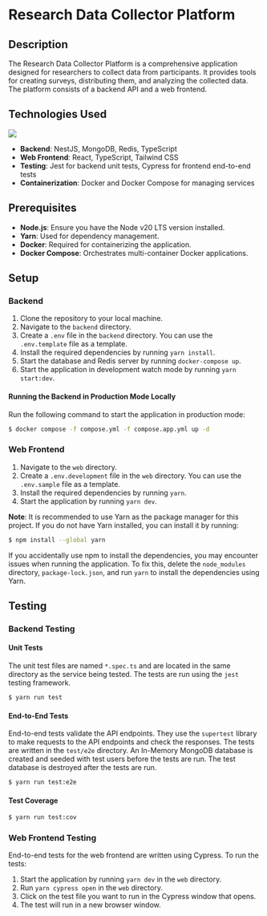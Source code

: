 # Research Data Collector Platform

## Description

The Research Data Collector Platform is a comprehensive application designed for researchers to collect data from participants. It provides tools for creating surveys, distributing them, and analyzing the collected data. The platform consists of a backend API and a web frontend.

## Technologies Used
![](https://skillicons.dev/icons?i=nestjs,mongodb,redis,typescript,react,tailwindcss,jest,cypress,docker,git,githubactions,yarn&perline=6)
- **Backend**: NestJS, MongoDB, Redis, TypeScript
- **Web Frontend**: React, TypeScript, Tailwind CSS
- **Testing**: Jest for backend unit tests, Cypress for frontend end-to-end tests
- **Containerization**: Docker and Docker Compose for managing services


## Prerequisites

- **Node.js**: Ensure you have the Node v20 LTS version installed.
- **Yarn**: Used for dependency management.
- **Docker**: Required for containerizing the application.
- **Docker Compose**: Orchestrates multi-container Docker applications.

## Setup

### Backend

1. Clone the repository to your local machine.
2. Navigate to the `backend` directory.
3. Create a `.env` file in the `backend` directory. You can use the `.env.template` file as a template.
4. Install the required dependencies by running `yarn install`.
5. Start the database and Redis server by running `docker-compose up`.
6. Start the application in development watch mode by running `yarn start:dev`.

#### Running the Backend in Production Mode Locally

Run the following command to start the application in production mode:

```bash
$ docker compose -f compose.yml -f compose.app.yml up -d
```

### Web Frontend

1. Navigate to the `web` directory.
2. Create a `.env.development` file in the `web` directory. You can use the `.env.sample` file as a template.
3. Install the required dependencies by running `yarn`.
4. Start the application by running `yarn dev`.

**Note**: It is recommended to use Yarn as the package manager for this project. If you do not have Yarn installed, you can install it by running:

```bash
$ npm install --global yarn
```

If you accidentally use npm to install the dependencies, you may encounter issues when running the application. To fix this, delete the `node_modules` directory, `package-lock.json`, and run `yarn` to install the dependencies using Yarn.

## Testing

### Backend Testing

#### Unit Tests

The unit test files are named `*.spec.ts` and are located in the same directory as the service being tested. The tests are run using the `jest` testing framework.

```bash
$ yarn run test
```

#### End-to-End Tests

End-to-end tests validate the API endpoints. They use the `supertest` library to make requests to the API endpoints and check the responses. The tests are written in the `test/e2e` directory. An In-Memory MongoDB database is created and seeded with test users before the tests are run. The test database is destroyed after the tests are run.

```bash
$ yarn run test:e2e
```

#### Test Coverage

```bash
$ yarn run test:cov
```

### Web Frontend Testing

End-to-end tests for the web frontend are written using Cypress. To run the tests:

1. Start the application by running `yarn dev` in the `web` directory.
2. Run `yarn cypress open` in the `web` directory.
3. Click on the test file you want to run in the Cypress window that opens.
4. The test will run in a new browser window.